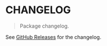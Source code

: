# CHANGELOG

> Package changelog.

See [GitHub Releases](https://github.com/stdlib-js/complex-reviver-float32/releases) for the changelog.